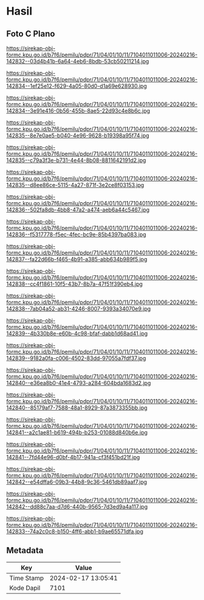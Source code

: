 # Hasil

## Foto C Plano

https://sirekap-obj-formc.kpu.go.id/b7f6/pemilu/pdpr/71/04/01/10/11/7104011011006-20240216-142832--03d4b41b-6a64-4eb6-8bdb-53cb50211214.jpg

https://sirekap-obj-formc.kpu.go.id/b7f6/pemilu/pdpr/71/04/01/10/11/7104011011006-20240216-142834--1ef25e12-f629-4a05-80d0-d1a69e628930.jpg

https://sirekap-obj-formc.kpu.go.id/b7f6/pemilu/pdpr/71/04/01/10/11/7104011011006-20240216-142834--3e91e416-0b56-455b-8ae5-22d93c4e8b6c.jpg

https://sirekap-obj-formc.kpu.go.id/b7f6/pemilu/pdpr/71/04/01/10/11/7104011011006-20240216-142835--8e7e0ae5-b040-4e96-9628-b19398a95f74.jpg

https://sirekap-obj-formc.kpu.go.id/b7f6/pemilu/pdpr/71/04/01/10/11/7104011011006-20240216-142835--c79a3f3e-b731-4e44-8b08-8811642191d2.jpg

https://sirekap-obj-formc.kpu.go.id/b7f6/pemilu/pdpr/71/04/01/10/11/7104011011006-20240216-142835--d8ee86ce-5115-4a27-871f-3e2ce8f03153.jpg

https://sirekap-obj-formc.kpu.go.id/b7f6/pemilu/pdpr/71/04/01/10/11/7104011011006-20240216-142836--502fa8db-4bb8-47a2-a474-aeb6a44c5467.jpg

https://sirekap-obj-formc.kpu.go.id/b7f6/pemilu/pdpr/71/04/01/10/11/7104011011006-20240216-142836--f5317778-f5ec-4fec-bc9e-85b4397ba083.jpg

https://sirekap-obj-formc.kpu.go.id/b7f6/pemilu/pdpr/71/04/01/10/11/7104011011006-20240216-142837--fa22d66b-f465-4b91-a385-abb634b989f5.jpg

https://sirekap-obj-formc.kpu.go.id/b7f6/pemilu/pdpr/71/04/01/10/11/7104011011006-20240216-142838--cc4f1861-10f5-43b7-8b7a-47f51f390eb4.jpg

https://sirekap-obj-formc.kpu.go.id/b7f6/pemilu/pdpr/71/04/01/10/11/7104011011006-20240216-142838--7ab04a52-ab31-4246-8007-9393a34070e9.jpg

https://sirekap-obj-formc.kpu.go.id/b7f6/pemilu/pdpr/71/04/01/10/11/7104011011006-20240216-142839--4b330b8e-e60b-4c98-bfaf-dabb1d68ad41.jpg

https://sirekap-obj-formc.kpu.go.id/b7f6/pemilu/pdpr/71/04/01/10/11/7104011011006-20240216-142839--9182a0fa-c006-4502-83dd-97055a7fdf37.jpg

https://sirekap-obj-formc.kpu.go.id/b7f6/pemilu/pdpr/71/04/01/10/11/7104011011006-20240216-142840--e36ea8b0-41e4-4793-a284-604bda1683d2.jpg

https://sirekap-obj-formc.kpu.go.id/b7f6/pemilu/pdpr/71/04/01/10/11/7104011011006-20240216-142840--85179af7-7588-48a1-8929-87a3873355bb.jpg

https://sirekap-obj-formc.kpu.go.id/b7f6/pemilu/pdpr/71/04/01/10/11/7104011011006-20240216-142841--a2c1ae81-b619-494b-b253-01088d840b6e.jpg

https://sirekap-obj-formc.kpu.go.id/b7f6/pemilu/pdpr/71/04/01/10/11/7104011011006-20240216-142841--7fd44e96-d0bf-4b17-941a-cf3f451bd21f.jpg

https://sirekap-obj-formc.kpu.go.id/b7f6/pemilu/pdpr/71/04/01/10/11/7104011011006-20240216-142842--e54dffa6-09b3-44b8-9c36-5461db89aaf7.jpg

https://sirekap-obj-formc.kpu.go.id/b7f6/pemilu/pdpr/71/04/01/10/11/7104011011006-20240216-142842--dd88c7aa-d7d6-440b-9565-7d3ed9a4a117.jpg

https://sirekap-obj-formc.kpu.go.id/b7f6/pemilu/pdpr/71/04/01/10/11/7104011011006-20240216-142833--74a2c0c8-b150-4ff6-abb1-b9ae65571dfa.jpg


## Metadata

| Key        | Value               |
| ---------- | ------------------- |
| Time Stamp | 2024-02-17 13:05:41 |
| Kode Dapil | 7101                |




